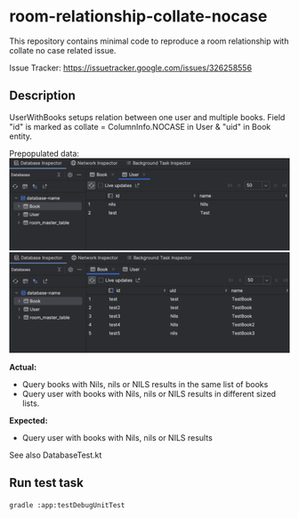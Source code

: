 # room-relationship-collate-nocase

This repository contains minimal code to reproduce a room relationship with collate no case related
issue.

Issue Tracker: https://issuetracker.google.com/issues/326258556

## Description

UserWithBooks setups relation between one user and multiple books. Field "id" is marked as collate = ColumnInfo.NOCASE in
User & "uid" in Book entity.

Prepopulated data:
![User table](/images/user-table.png)
![Book table](/images/book-table.png)

**Actual:**

- Query books with Nils, nils or NILS results in the same list of books
- Query user with books with Nils, nils or NILS results in different sized lists.

**Expected:**

- Query user with books with Nils, nils or NILS results

See also DatabaseTest.kt

## Run test task

`gradle :app:testDebugUnitTest`

